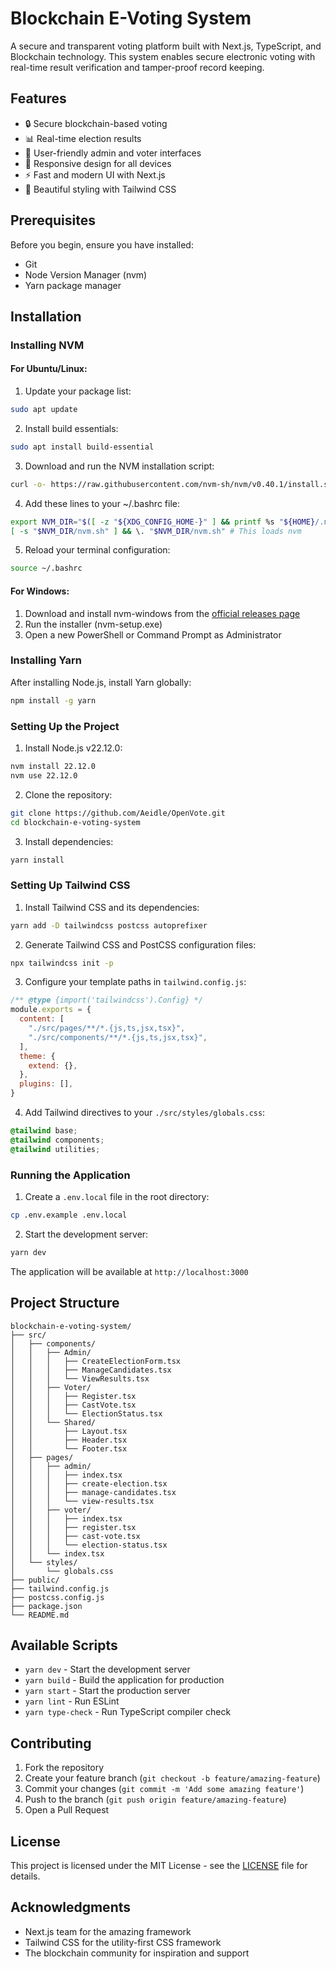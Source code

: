 # Blockchain E-Voting System

A secure and transparent voting platform built with Next.js, TypeScript, and Blockchain technology. This system enables secure electronic voting with real-time result verification and tamper-proof record keeping.

## Features

- 🔒 Secure blockchain-based voting
- 📊 Real-time election results
- 👥 User-friendly admin and voter interfaces
- 📱 Responsive design for all devices
- ⚡ Fast and modern UI with Next.js
- 🎨 Beautiful styling with Tailwind CSS

## Prerequisites

Before you begin, ensure you have installed:
- Git
- Node Version Manager (nvm)
- Yarn package manager

## Installation

### Installing NVM

#### For Ubuntu/Linux:

1. Update your package list:
```bash
sudo apt update
```

2. Install build essentials:
```bash
sudo apt install build-essential
```

3. Download and run the NVM installation script:
```bash
curl -o- https://raw.githubusercontent.com/nvm-sh/nvm/v0.40.1/install.sh | bash
```

4. Add these lines to your ~/.bashrc file:
```bash
export NVM_DIR="$([ -z "${XDG_CONFIG_HOME-}" ] && printf %s "${HOME}/.nvm" || printf %s "${XDG_CONFIG_HOME}/nvm")"
[ -s "$NVM_DIR/nvm.sh" ] && \. "$NVM_DIR/nvm.sh" # This loads nvm
```

5. Reload your terminal configuration:
```bash
source ~/.bashrc
```

#### For Windows:

1. Download and install nvm-windows from the [official releases page](https://github.com/coreybutler/nvm-windows/releases)
2. Run the installer (nvm-setup.exe)
3. Open a new PowerShell or Command Prompt as Administrator

### Installing Yarn

After installing Node.js, install Yarn globally:

```bash
npm install -g yarn
```

### Setting Up the Project

1. Install Node.js v22.12.0:
```bash
nvm install 22.12.0
nvm use 22.12.0
```

2. Clone the repository:
```bash
git clone https://github.com/Aeidle/OpenVote.git
cd blockchain-e-voting-system
```

3. Install dependencies:
```bash
yarn install
```

### Setting Up Tailwind CSS

1. Install Tailwind CSS and its dependencies:
```bash
yarn add -D tailwindcss postcss autoprefixer
```

2. Generate Tailwind CSS and PostCSS configuration files:
```bash
npx tailwindcss init -p
```

3. Configure your template paths in `tailwind.config.js`:
```javascript
/** @type {import('tailwindcss').Config} */
module.exports = {
  content: [
    "./src/pages/**/*.{js,ts,jsx,tsx}",
    "./src/components/**/*.{js,ts,jsx,tsx}",
  ],
  theme: {
    extend: {},
  },
  plugins: [],
}
```

4. Add Tailwind directives to your `./src/styles/globals.css`:
```css
@tailwind base;
@tailwind components;
@tailwind utilities;
```

### Running the Application

1. Create a `.env.local` file in the root directory:
```bash
cp .env.example .env.local
```

2. Start the development server:
```bash
yarn dev
```

The application will be available at `http://localhost:3000`

## Project Structure

```
blockchain-e-voting-system/
├── src/
│   ├── components/
│   │   ├── Admin/
│   │   │   ├── CreateElectionForm.tsx
│   │   │   ├── ManageCandidates.tsx
│   │   │   └── ViewResults.tsx
│   │   ├── Voter/
│   │   │   ├── Register.tsx
│   │   │   ├── CastVote.tsx
│   │   │   └── ElectionStatus.tsx
│   │   └── Shared/
│   │       ├── Layout.tsx
│   │       ├── Header.tsx
│   │       └── Footer.tsx
│   ├── pages/
│   │   ├── admin/
│   │   │   ├── index.tsx
│   │   │   ├── create-election.tsx
│   │   │   ├── manage-candidates.tsx
│   │   │   └── view-results.tsx
│   │   ├── voter/
│   │   │   ├── index.tsx
│   │   │   ├── register.tsx
│   │   │   ├── cast-vote.tsx
│   │   │   └── election-status.tsx
│   │   └── index.tsx
│   └── styles/
│       └── globals.css
├── public/
├── tailwind.config.js
├── postcss.config.js
├── package.json
└── README.md
```

## Available Scripts

- `yarn dev` - Start the development server
- `yarn build` - Build the application for production
- `yarn start` - Start the production server
- `yarn lint` - Run ESLint
- `yarn type-check` - Run TypeScript compiler check

## Contributing

1. Fork the repository
2. Create your feature branch (`git checkout -b feature/amazing-feature`)
3. Commit your changes (`git commit -m 'Add some amazing feature'`)
4. Push to the branch (`git push origin feature/amazing-feature`)
5. Open a Pull Request

## License

This project is licensed under the MIT License - see the [LICENSE](LICENSE) file for details.

## Acknowledgments

- Next.js team for the amazing framework
- Tailwind CSS for the utility-first CSS framework
- The blockchain community for inspiration and support
